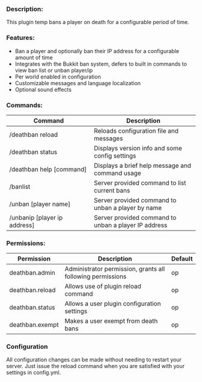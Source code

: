 ### Description:

This plugin temp bans a player on death for a configurable period of time.

### Features:

* Ban a player and optionally ban their IP address for a configurable amount of time
* Integrates with the Bukkit ban system, defers to built in commands to view ban list or unban player/ip
* Per world enabled in configuration
* Customizable messages and language localization
* Optional sound effects

### Commands:

| Command                            | Description                                          |
|------------------------------------|------------------------------------------------------|
| /deathban&nbsp;reload              | Reloads configuration file and messages              |
| /deathban&nbsp;status              | Displays version info and some config settings       |
| /deathban&nbsp;help&nbsp;[command] | Displays a brief help message and command usage      |
| /banlist                           | Server provided command to list current bans         |
| /unban [player name]               | Server provided command to unban a player by name    |
| /unbanip [player ip address]       | Server provided command to unban a player IP address |

### Permissions:

| Permission      | Description                                                | Default |
|-----------------|------------------------------------------------------------|---------|
| deathban.admin  | Administrator permission, grants all following permissions | op      |
| deathban.reload | Allows use of plugin reload command                        | op      |
| deathban.status | Allows a user plugin configuration settings                | op      |
| deathban.exempt | Makes a user exempt from death bans                        | op      |

### Configuration
All configuration changes can be made without needing to restart your server. Just issue the reload command when 
you are satisfied with your settings in config.yml.
